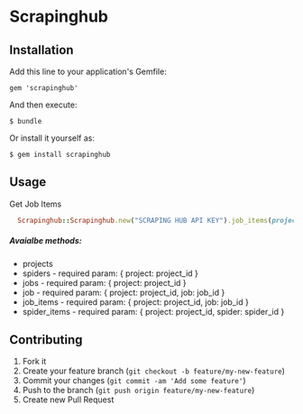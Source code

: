 # Scrapinghub

## Installation

Add this line to your application's Gemfile:

    gem 'scrapinghub'

And then execute:

    $ bundle

Or install it yourself as:

    $ gem install scrapinghub


## Usage

Get Job Items

```ruby
  Scrapinghub::Scrapinghub.new("SCRAPING HUB API KEY").job_items(project: project_id, job: job_id)
```

##### Avaialbe methods:

* projects
* spiders - required param: { project: project_id }
* jobs - required param: { project: project_id }
* job - required param: { project: project_id, job: job_id }
* job_items - required param: { project: project_id, job: job_id }
* spider_items - required param: { project: project_id, spider: spider_id }

## Contributing

1. Fork it
2. Create your feature branch (`git checkout -b feature/my-new-feature`)
3. Commit your changes (`git commit -am 'Add some feature'`)
4. Push to the branch (`git push origin feature/my-new-feature`)
5. Create new Pull Request

